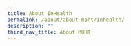 ```yaml
---
title: About InHealth
permalink: /about/about-moht/inhealth/
description: ""
third_nav_title: About MOHT
---
```


